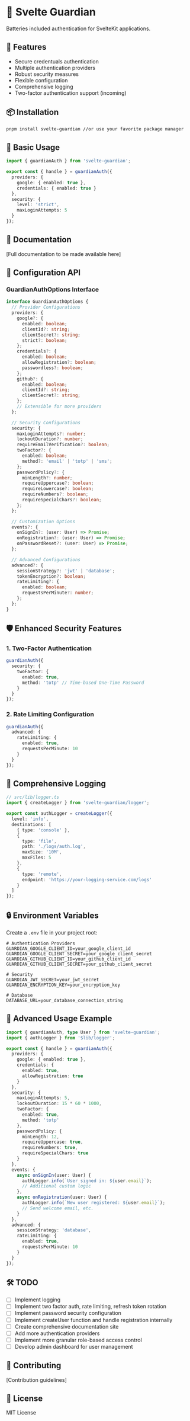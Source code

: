 # 🔐 Svelte Guardian

Batteries included authentication for SvelteKit applications.

## 🚀 Features
- Secure credentuals authentication
- Multiple authentication providers
- Robust security measures
- Flexible configuration
- Comprehensive logging
- Two-factor authentication support (incoming)

## 📦 Installation

```bash
pnpm install svelte-guardian //or use your favorite package manager
```

## 🔧 Basic Usage

```typescript
import { guardianAuth } from 'svelte-guardian';

export const { handle } = guardianAuth({
  providers: {
    google: { enabled: true },
    credentials: { enabled: true }
  },
  security: {
    level: 'strict',
    maxLoginAttempts: 5
  }
});
```

## 📄 Documentation
[Full documentation to be made available here]

## 🔧 Configuration API

### GuardianAuthOptions Interface

```typescript
interface GuardianAuthOptions {
  // Provider Configurations
  providers: {
    google?: {
      enabled: boolean;
      clientId?: string;
      clientSecret?: string;
      strict?: boolean;
    };
    credentials?: {
      enabled: boolean;
      allowRegistration?: boolean;
      passwordless?: boolean;
    };
    github?: {
      enabled: boolean;
      clientId?: string;
      clientSecret?: string;
    };
    // Extensible for more providers
  };

  // Security Configurations
  security: {
    maxLoginAttempts?: number;
    lockoutDuration?: number;
    requireEmailVerification?: boolean;
    twoFactor?: {
      enabled: boolean;
      method?: 'email' | 'totp' | 'sms';
    };
    passwordPolicy?: {
      minLength?: number;
      requireUppercase?: boolean;
      requireLowercase?: boolean;
      requireNumbers?: boolean;
      requireSpecialChars?: boolean;
    };
  };

  // Customization Options
  events?: {
    onSignIn?: (user: User) => Promise;
    onRegistration?: (user: User) => Promise;
    onPasswordReset?: (user: User) => Promise;
  };

  // Advanced Configurations
  advanced?: {
    sessionStrategy?: 'jwt' | 'database';
    tokenEncryption?: boolean;
    rateLimiting?: {
      enabled: boolean;
      requestsPerMinute?: number;
    };
  };
}
```

## 🛡️ Enhanced Security Features

### 1. Two-Factor Authentication

```typescript
guardianAuth({
  security: {
    twoFactor: {
      enabled: true,
      method: 'totp' // Time-based One-Time Password
    }
  }
});
```

### 2. Rate Limiting Configuration

```typescript
guardianAuth({
  advanced: {
    rateLimiting: {
      enabled: true,
      requestsPerMinute: 10
    }
  }
});
```

## 📝 Comprehensive Logging

```typescript
// src/lib/logger.ts
import { createLogger } from 'svelte-guardian/logger';

export const authLogger = createLogger({
  level: 'info',
  destinations: [
    { type: 'console' },
    { 
      type: 'file', 
      path: './logs/auth.log',
      maxSize: '10M',
      maxFiles: 5
    },
    {
      type: 'remote',
      endpoint: 'https://your-logging-service.com/logs'
    }
  ]
});
```

## 🔒 Environment Variables

Create a `.env` file in your project root:

```env
# Authentication Providers
GUARDIAN_GOOGLE_CLIENT_ID=your_google_client_id
GUARDIAN_GOOGLE_CLIENT_SECRET=your_google_client_secret
GUARDIAN_GITHUB_CLIENT_ID=your_github_client_id
GUARDIAN_GITHUB_CLIENT_SECRET=your_github_client_secret

# Security
GUARDIAN_JWT_SECRET=your_jwt_secret
GUARDIAN_ENCRYPTION_KEY=your_encryption_key

# Database
DATABASE_URL=your_database_connection_string
```


## 🔬 Advanced Usage Example
```typescript
import { guardianAuth, type User } from 'svelte-guardian';
import { authLogger } from '$lib/logger';

export const { handle } = guardianAuth({
  providers: {
    google: { enabled: true },
    credentials: { 
      enabled: true,
      allowRegistration: true 
    }
  },
  security: {
    maxLoginAttempts: 5,
    lockoutDuration: 15 * 60 * 1000,
    twoFactor: {
      enabled: true,
      method: 'totp'
    },
    passwordPolicy: {
      minLength: 12,
      requireUppercase: true,
      requireNumbers: true,
      requireSpecialChars: true
    }
  },
  events: {
    async onSignIn(user: User) {
      authLogger.info(`User signed in: ${user.email}`);
      // Additional custom logic
    },
    async onRegistration(user: User) {
      authLogger.info(`New user registered: ${user.email}`);
      // Send welcome email, etc.
    }
  },
  advanced: {
    sessionStrategy: 'database',
    rateLimiting: {
      enabled: true,
      requestsPerMinute: 10
    }
  }
});
```

## 🛠 TODO
- [ ] Implement logging
- [ ] Implement two factor auth, rate limiting, refresh token rotation
- [ ] Implement password security configuration
- [ ] Implement createUser function and handle registration internally
- [ ] Create comprehensive documentation site
- [ ] Add more authentication providers
- [ ] Implement more granular role-based access control
- [ ] Develop admin dashboard for user management

## 🤝 Contributing
[Contribution guidelines]

## 📄 License
MIT License